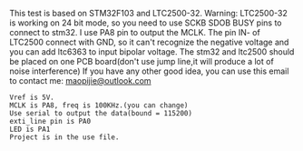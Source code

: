 This test is based on STM32F103 and LTC2500-32.
Warning:
	LTC2500-32 is working on 24 bit mode, so you need to use SCKB SDOB BUSY pins to connect to stm32. I use PA8 pin to output the MCLK. The pin IN- of LTC2500 connect with GND, so it can't recognize the negative voltage and you can add ltc6363 to input bipolar voltage. The stm32 and ltc2500 should be placed on one PCB board(don't use jump line,it will produce a lot of noise interference)
	If you have any other good idea, you can use this email to contact me:	maopijie@outlook.com
	
	Vref is 5V.
	MCLK is PA8, freq is 100KHz.(you can change)
	Use serial to output the data(bound = 115200)
	exti_line pin is PA0
	LED is PA1
	Project is in the use file.

